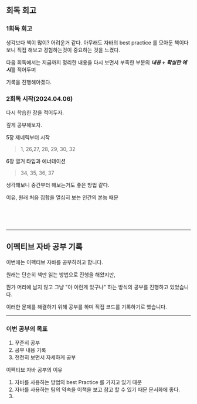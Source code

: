 ## 회독 회고

### 1회독 회고
 생각보다 책이 많이? 어려운거 같다. 아무래도 자바의 best practice 를 모아둔 책이다 보니 직접 해보고 경험하는것이 중요하는 것을 느겼다.

다음 회독에서는 지금까지 정리한 내용을 다시 보면서 부족한 부분의 ***내용 + 확실한 예시***를 적어두며

기록을 진행해야겠다. 


### 2회독 시작(2024.04.06)

다시 학습한 장을 적어두자.

깊게 공부해보자.

5장 제네릭부터 시작
>  1, 26,27, 28, 29, 30, 32

6장 열거 타입과 에너테이션 
> 34, 35, 36, 37

생각해보니 중간부터 해보는거도 좋은 방법 같다.

이유, 원래 처음 집합을 열심히 보는 인간의 본능 때문


<br>
<br>
<br>

----
## 이펙티브 자바 공부 기록

이번에는 이펙티브 자바를 공부하려고 합니다.

원래는 단순히 책만 읽는 방법으로 진행을 해왔지만,

뭔가 머리에 남지 않고 그냥 "아 이런게 있구나" 하는 방식의 공부를 진행하고 있었습니다.

이러한 문제를 해결하기 위해 공부를 하며 직접 코드를 기록하기로 했습니다.

---


### 이번 공부의 목표

  1. 꾸준히 공부
  2. 공부 내용 기록
  3. 천천히 보면서 자세하게 공부


이펙티브 자바 공부의 이유

1. 자바를 사용하는 방법의 best Practice 를 가지고 있기 때문
2. 자바를 사용하는 팀의 약속을 이책을 보고 참고 할 수 있기 때문 문서화에 좋다.
3. 